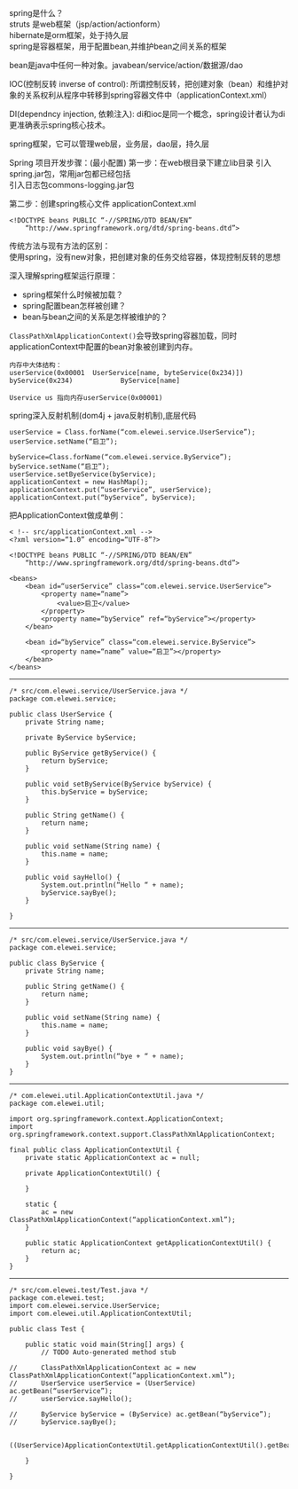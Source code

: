 
spring是什么？  
struts 是web框架（jsp/action/actionform）  
hibernate是orm框架，处于持久层  
spring是容器框架，用于配置bean,并维护bean之间关系的框架  

bean是java中任何一种对象。javabean/service/action/数据源/dao  

IOC(控制反转 inverse of control): 所谓控制反转，把创建对象（bean）和维护对象的关系权利从程序中转移到spring容器文件中（applicationContext.xml）

DI(dependncy injection, 依赖注入): di和ioc是同一个概念，spring设计者认为di更准确表示spring核心技术。

spring框架，它可以管理web层，业务层，dao层，持久层


Spring 项目开发步骤：(最小配置)
第一步：在web根目录下建立lib目录
引入spring.jar包，常用jar包都已经包括  
引入日志包commons-logging.jar包  


第二步：创建spring核心文件 applicationContext.xml

	<!DOCTYPE beans PUBLIC “-//SPRING/DTD BEAN/EN”
	    “http://www.springframework.org/dtd/spring-beans.dtd”>



传统方法与现有方法的区别：  
使用spring，没有new对象，把创建对象的任务交给容器，体现控制反转的思想


深入理解spring框架运行原理：

* spring框架什么时候被加载？
* spring配置bean怎样被创建？
* bean与bean之间的关系是怎样被维护的？

`ClassPathXmlApplicationContext()`会导致spring容器加载，同时applicationContext中配置的bean对象被创建到内存。

	内存中大体结构：
	userService(0x00001  UserService[name, byteService(0x234)])
	byService(0x234)			ByService[name]

	Uservice us 指向内存userService(0x00001)

spring深入反射机制(dom4j + java反射机制),底层代码

	userService = Class.forName(“com.elewei.service.UserService”);
	userService.setName(“启卫”);
	
	byService=Class.forName(“com.elewei.service.ByService”);
	byService.setName(“启卫”);
	userService.setByeService(byService);
	applicationContext = new HashMap();
	applicationContext.put(“userService”, userService);
	applicationContext.put(“byService”, byService);

 
 
把ApplicationContext做成单例：
	
	< !-- src/applicationContext.xml -->
	<?xml version=“1.0” encoding=“UTF-8”?>
	
	<!DOCTYPE beans PUBLIC “-//SPRING/DTD BEAN/EN”
	    “http://www.springframework.org/dtd/spring-beans.dtd”>
	
	<beans>
		<bean id=“userService” class=“com.elewei.service.UserService”>
			<property name=“name”>
				<value>启卫</value>
			</property>
			<property name=“byService” ref=“byService”></property>
		</bean>
		
		<bean id=“byService” class=“com.elewei.service.ByService”>
			<property name=“name” value=“启卫”></property>
		</bean>
	</beans>

-------

	/* src/com.elewei.service/UserService.java */
	package com.elewei.service;
	
	public class UserService {
		private String name;
		
		private ByService byService;
		
		public ByService getByService() {
			return byService;
		}
	
		public void setByService(ByService byService) {
			this.byService = byService;
		}
	
		public String getName() {
			return name;
		}
	
		public void setName(String name) {
			this.name = name;
		}
		
		public void sayHello() {
			System.out.println(“Hello “ + name);
			byService.sayBye();
		}
		
	}

------
	
	/* src/com.elewei.service/UserService.java */
	package com.elewei.service;
	
	public class ByService {
		private String name;
	
		public String getName() {
			return name;
		}
	
		public void setName(String name) {
			this.name = name;
		}
		
		public void sayBye() {
			System.out.println(“bye + “ + name);
		}
	}

------
	
	/* com.elewei.util.ApplicationContextUtil.java */
	package com.elewei.util;
	
	import org.springframework.context.ApplicationContext;
	import org.springframework.context.support.ClassPathXmlApplicationContext;
	
	final public class ApplicationContextUtil {
		private static ApplicationContext ac = null;
		
		private ApplicationContextUtil() {
			
		}
		
		static {
			ac = new ClassPathXmlApplicationContext(“applicationContext.xml”);
		}
		
		public static ApplicationContext getApplicationContextUtil() {
			return ac;
		}
	}


-------

	/* src/com.elewei.test/Test.java */
	package com.elewei.test;
	import com.elewei.service.UserService;
	import com.elewei.util.ApplicationContextUtil;
	
	public class Test {
	
		public static void main(String[] args) {
			// TODO Auto-generated method stub
			
	//		ClassPathXmlApplicationContext ac = new ClassPathXmlApplicationContext(“applicationContext.xml”);
	//		UserService userService = (UserService) ac.getBean(“userService”);
	//		userService.sayHello();
			
	//		ByService byService = (ByService) ac.getBean(“byService”);
	//		byService.sayBye();
			
			((UserService)ApplicationContextUtil.getApplicationContextUtil().getBean(“userService”)).sayHello();;
	
		}
	
	}





